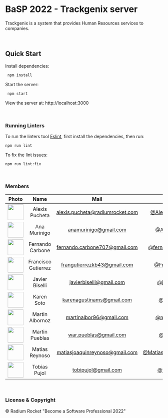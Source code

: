 # BaSP 2022 - Trackgenix server

Trackgenix is a system that provides Human Resources services to companies.

<br>

## Quick Start

Install dependencies:

```console
 npm install
```

Start the server:

```console
 npm start
```

 View the server at: http://localhost:3000

<br>

 ### Running Linters

To run the linters tool [Eslint](https://eslint.org/), first install the dependencies, then run:

```console
npm run lint
```

To fix the lint issues:

```console
npm run lint:fix
```

<br>

### Members

|Photo | Name  | Mail | Github
| :-----: | :-----: | :-----: | :-----: |
<img src="https://avatars.githubusercontent.com/u/77452441" height="50" width="50">| Alexis Pucheta | alexis.pucheta@radiumrocket.com | [@AlexisPuchetaRR](https://github.com/AlexisPuchetaRR)
<img src="https://avatars.githubusercontent.com/u/91098065" height="50" width="50">| Ana Murinigo | anamurinigo@gmail.com | [@AnaMurinigo](https://github.com/anamurinigo)
<img src="https://avatars.githubusercontent.com/u/97858763" height="50" width="50">| Fernando Carbone | fernando.carbone707@gmail.com | [@fernandocarbone1](https://github.com/fernandocarbone1)
<img src="https://avatars.githubusercontent.com/u/55754815" height="50" width="50">| Francisco Gutierrez | frangutierrezkb43@gmail.com | [@FranGutierrez](https://github.com/FranGutierrez)
<img src="https://avatars.githubusercontent.com/u/101212526" height="50" width="50">| Javier Biselli | javierbiselli@gmail.com | [@javierbiselli](https://github.com/javierbiselli)
<img src="https://avatars.githubusercontent.com/u/101274200" height="50" width="50">| Karen Soto | karenagustinams@gmail.com | [@karu-ams](https://github.com/karu-ams)
<img src="https://avatars.githubusercontent.com/u/65975219" height="50" width="50">| Martin Albornoz | martinalbor96@gmail.com | [@martinalbrnz](https://github.com/martinalbrnz)
<img src="https://avatars.githubusercontent.com/u/101277788" height="50" width="50">| Martin Pueblas | war.pueblas@gmail.com | [@mpueblas](https://github.com/mpueblas)
<img src="https://avatars.githubusercontent.com/u/101222934" height="50" width="50">| Matias Reynoso | matiasjoaquinreynoso@gmail.com | [@MatiasJoaquinReynoso](https://github.com/MatiasJoaquinReynoso)
<img src="https://avatars.githubusercontent.com/u/101268743" height="50" width="50">| Tobias Pujol | tobipujol@gmail.com | [@tobiaspujol](https://github.com/tobiaspujol)




<br>

### License & Copyright

© Radium Rocket "Become a Software Professional 2022"